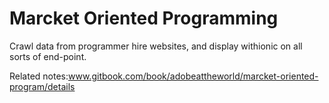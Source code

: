 # Marcket Oriented Programming

Crawl data from programmer hire websites, and display withionic on all sorts of end-point.  
  
Related notes:www.gitbook.com/book/adobeattheworld/marcket-oriented-program/details
